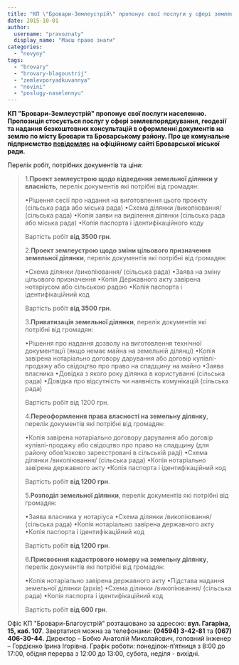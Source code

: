 ```yaml
---
title: "КП \"Бровари-Землеустрій\" пропонує свої послуги у сфері землевпорядкування"
date: 2015-10-01
author: 
  username: "pravoznaty"
  display_name: "Маєш право знати"
categories: 
  - "novyny"
tags: 
  - "brovary"
  - "brovary-blagoustrij"
  - "zemlevporyadkuvannya"
  - "novini"
  - "poslugy-naselennyu"
---
```


**КП "Бровари-Землеустрій" пропонує свої послуги населенню. Пропозиція стосується послуг у сфері землевпорядкування, геодезії та надання безкоштовних консультацій в оформленні документів на землю по місту Бровари та Броварському району. Про це комунальне підприємство [повідомляє](https://www.brovary.kiev.ua/proponu%D1%94mo-vam-nash%D1%96-poslugi-u-sfer%D1%96-zemlevporyadkuvannya-geodez%D1%96%D1%97-ta-nadannya-bezkoshtovnikh-konsul) на офіційному сайті Броварської міської ради.**

Перелік робіт, потрібних документів та ціни:

> 1.**Проект землеустрою щодо відведення земельної ділянки у власність**, перелік документів які потрібні від громадян:
> 
> •Рішення сесії про надання на виготовлення цього проекту (сільська рада або міська рада) •Схема ділянки /викопіювання/ (сільська рада) •Копія заяви на виділення ділянки (сільська рада або міська рада) •Копія паспорта і ідентифікаційного коду
> 
> Вартість робіт **від 3500 грн**.
> 
> 2.**Проект землеустрою щодо зміни цільового призначення земельної ділянки**, перелік документів які потрібні від громадян:
> 
> •Схема ділянки /викопіювання/ (сільська рада) •Заява на зміну цільового призначення •Копія Державного акту завірена нотаріусом або сільською радою •Копія паспорта і ідентифікаційний код
> 
> Вартість робіт **від 3500 грн**.
> 
> 3.**Приватизація земельної ділянки**, перелік документів які потрібні від громадян:
> 
> •Рішення про надання дозволу на виготовлення технічної документації (якщо немає майна на земельній ділянці) •Копія завірена нотаріально договору дарування або договір купівлі-продажу або свідоцтво про право на спадщину на майно •Заява власника •Довідка з якого року ділянка в користуванні (сільська рада) •Довідка про відсутність чи наявність комунікацій (сільська рада)
> 
> Вартість робіт від 1200 грн.
> 
> 4.**Переоформлення права власності на земельну ділянку**, перелік документів які потрібні від громадян:
> 
> •Копія завірена нотаріально договору дарування або договір купівлі-продажу або свідоцтво про право на спадщину (для району обов’язково зареєстровані в сільській раді) •Схема ділянки /викопіювання/ (сільська рада) •Копія нотаріально завірена державного акту •Копія паспорта і ідентифікаційний код
> 
> Вартість робіт **від 1200 грн**.
> 
> 5.**Розподіл земельної ділянки**, перелік документів які потрібні від громадян:
> 
> •Заява власника у нотаріуса •Схема ділянки /викопіювання/ (сільська рада) •Копія нотаріально завірена державного акту •Копія паспорта і ідентифікаційний код
> 
> Вартість робіт **від 1200 грн**.
> 
> 6.**Присвоєння кадастрового номеру на земельну ділянку**, перелік документів які потрібні від громадян:
> 
> •Копія нотаріально завірена державного акту •Підстава надання земельної ділянки (архів) •Схема ділянки /викопіювання/ (сільська рада) •Копія паспорта і ідентифікаційний код
> 
> Вартість робіт **від 600 грн**.

Офіс КП "Бровари-Благоустрій" розташовано за адресою: **вул. Гагаріна, 15, каб. 107**. Звертатися можна за телефонами: **(04594) 3-42-81** та **(067) 406-30-44.** Директор – Бобко Анатолій Миколайович, головний інженер – Гордієнко Ірина Ігорівна. Графік роботи: понеділок-п’ятниця з 8:00 до 17:00, обідня перерва з 12:00 до 13:00, субота, неділя - вихідні.
